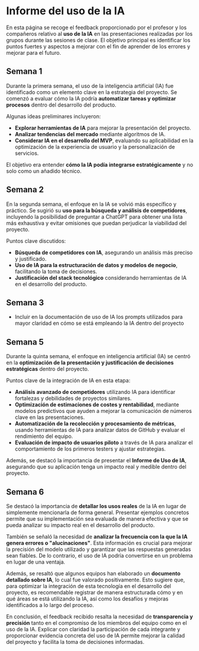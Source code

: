 # Informe del uso de la IA

En esta página se recoge el feedback proporcionado por el profesor y los compañeros relativo al **uso de la IA** en las presentaciones realizadas por los grupos durante las sesiones de clase. El objetivo principal es identificar los puntos fuertes y aspectos a mejorar con el fin de aprender de los errores y mejorar para el futuro.

## Semana 1
Durante la primera semana, el uso de la inteligencia artificial (IA) fue identificado como un elemento clave en la estrategia del proyecto. Se comenzó a evaluar cómo la IA podría **automatizar tareas y optimizar procesos** dentro del desarrollo del producto.  

Algunas ideas preliminares incluyeron:  
- **Explorar herramientas de IA** para mejorar la presentación del proyecto.  
- **Analizar tendencias del mercado** mediante algoritmos de IA.  
- **Considerar IA en el desarrollo del MVP**, evaluando su aplicabilidad en la optimización de la experiencia de usuario y la personalización de servicios.  

El objetivo era entender **cómo la IA podía integrarse estratégicamente** y no solo como un añadido técnico.  

## Semana 2
En la segunda semana, el enfoque en la IA se volvió más específico y práctico. Se sugirió su **uso para la búsqueda y análisis de competidores**, incluyendo la posibilidad de preguntar a ChatGPT para obtener una lista más exhaustiva y evitar omisiones que puedan perjudicar la viabilidad del proyecto.  

Puntos clave discutidos:  
- **Búsqueda de competidores con IA**, asegurando un análisis más preciso y justificado.  
- **Uso de IA para la estructuración de datos y modelos de negocio**, facilitando la toma de decisiones.  
- **Justificación del stack tecnológico** considerando herramientas de IA en el desarrollo del producto.

## Semana 3
- Incluir en la documentación de uso de IA los prompts utilizados para mayor claridad en cómo se está empleando la IA dentro del proyecto

## Semana 5

Durante la quinta semana, el enfoque en inteligencia artificial (IA) se centró en la **optimización de la presentación y justificación de decisiones estratégicas** dentro del proyecto.  

Puntos clave de la integración de IA en esta etapa:  
- **Análisis avanzado de competidores** utilizando IA para identificar fortalezas y debilidades de proyectos similares.  
- **Optimización de estimaciones de costes y rentabilidad**, mediante modelos predictivos que ayuden a mejorar la comunicación de números clave en las presentaciones.  
- **Automatización de la recolección y procesamiento de métricas**, usando herramientas de IA para analizar datos de GitHub y evaluar el rendimiento del equipo.  
- **Evaluación de impacto de usuarios piloto** a través de IA para analizar el comportamiento de los primeros testers y ajustar estrategias.  

Además, se destacó la importancia de presentar el **Informe de Uso de IA**, asegurando que su aplicación tenga un impacto real y medible dentro del proyecto.  


## Semana 6
 Se destacó la importancia de **detallar los usos reales** de la IA en lugar de simplemente mencionarla de forma general. Presentar ejemplos concretos permite que su implementación sea evaluada de manera efectiva y que se pueda analizar su impacto real en el desarrollo del producto.

También se señaló la necesidad de **analizar la frecuencia con la que la IA genera errores o "alucinaciones"**. Esta información es crucial para mejorar la precisión del modelo utilizado y garantizar que las respuestas generadas sean fiables. De lo contrario, el uso de IA podría convertirse en un problema en lugar de una ventaja.

Además, se resaltó que algunos equipos han elaborado un **documento detallado sobre IA**, lo cual fue valorado positivamente. Esto sugiere que, para optimizar la integración de esta tecnología en el desarrollo del proyecto, es recomendable registrar de manera estructurada cómo y en qué áreas se está utilizando la IA, así como los desafíos y mejoras identificados a lo largo del proceso.

En conclusión, el feedback recibido resalta la necesidad de **transparencia y precisión** tanto en el compromiso de los miembros del equipo como en el uso de la IA. Explicar con claridad la participación de cada integrante y proporcionar evidencia concreta del uso de IA permite mejorar la calidad del proyecto y facilita la toma de decisiones informadas.